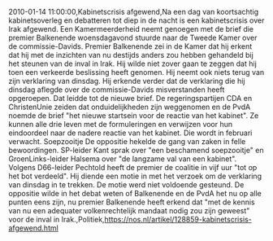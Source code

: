 2010-01-14 11:00:00,Kabinetscrisis afgewend,Na een dag van koortsachtig kabinetsoverleg en debatteren tot diep in de nacht is een kabinetscrisis over Irak afgewend. Een Kamermeerderheid neemt genoegen met de brief die premier Balkenende woensdagavond stuurde naar de Tweede Kamer over de commissie-Davids. Premier Balkenende zei in de Kamer dat hij erkent dat hij met de inzichten van nu destijds anders zou hebben gehandeld bij het steunen van de inval in Irak. Hij wilde niet zover gaan te zeggen dat hij toen een verkeerde beslissing heeft genomen. Hij neemt ook niets terug van zijn verklaring van dinsdag. Hij erkende verder dat de verklaring die hij dinsdag aflegde over de commissie-Davids misverstanden heeft opgeroepen. Dat leidde tot de nieuwe brief. De regeringspartijen CDA en ChristenUnie zeiden dat onduidelijkheden zijn weggenomen en de PvdA noemde de brief "het nieuwe startsein voor de reactie van het kabinet". Ze kunnen alle drie leven met de formuleringen en verwijzen voor hun eindoordeel naar de nadere reactie van het kabinet. Die wordt in februari verwacht. Soepzooitje De oppositie hekelde de gang van zaken in felle bewoordingen. SP-leider Kant sprak over "een beschamend soepzooitje" en GroenLinks-leider Halsema over "de langzame val van een kabinet". Volgens D66-leider Pechtold heeft de premier de coalitie in vijf uur "tot op het bot verdeeld". Hij diende een motie in met het verzoek om de verklaring van dinsdag in te trekken. De motie werd niet voldoende gesteund. De oppositie wilde in het debat weten of Balkenende en de PvdA het nu op alle punten eens zijn, nu premier Balkenende heeft erkend dat "met de kennis van nu een adequater volkenrechtelijk mandaat nodig zou zijn geweest" voor de inval in Irak.,Politiek,https://nos.nl/artikel/128859-kabinetscrisis-afgewend.html